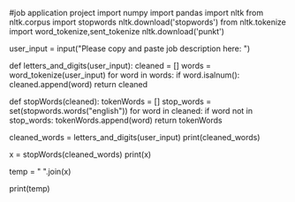 #job application project
import numpy
import pandas
import nltk
from nltk.corpus import stopwords
nltk.download('stopwords')
from nltk.tokenize import word_tokenize,sent_tokenize
nltk.download('punkt')



user_input = input("Please copy and paste job description here: ")

            
def letters_and_digits(user_input):
    cleaned = []
    words = word_tokenize(user_input)
    for word in words:
        if word.isalnum():
            cleaned.append(word)
    return cleaned
    
def stopWords(cleaned):
    tokenWords = []
    stop_words = set(stopwords.words("english"))
    for word in cleaned:
        if word not in stop_words:
            tokenWords.append(word)
    return tokenWords

            

cleaned_words = letters_and_digits(user_input)
print(cleaned_words)

x = stopWords(cleaned_words)
print(x)

temp = " ".join(x)

print(temp)


